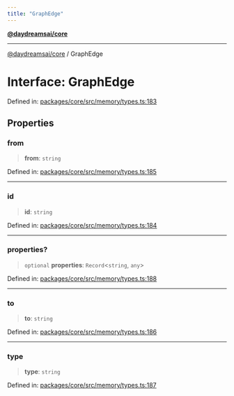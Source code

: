 ```yaml
---
title: "GraphEdge"
---
```


[**@daydreamsai/core**](./api-reference.md)

***

[@daydreamsai/core](./api-reference.md) / GraphEdge

# Interface: GraphEdge

Defined in: [packages/core/src/memory/types.ts:183](https://github.com/dojoengine/daydreams/blob/cade502c379b7b9e103832026447c86310638fce/packages/core/src/memory/types.ts#L183)

## Properties

### from

> **from**: `string`

Defined in: [packages/core/src/memory/types.ts:185](https://github.com/dojoengine/daydreams/blob/cade502c379b7b9e103832026447c86310638fce/packages/core/src/memory/types.ts#L185)

***

### id

> **id**: `string`

Defined in: [packages/core/src/memory/types.ts:184](https://github.com/dojoengine/daydreams/blob/cade502c379b7b9e103832026447c86310638fce/packages/core/src/memory/types.ts#L184)

***

### properties?

> `optional` **properties**: `Record`\<`string`, `any`\>

Defined in: [packages/core/src/memory/types.ts:188](https://github.com/dojoengine/daydreams/blob/cade502c379b7b9e103832026447c86310638fce/packages/core/src/memory/types.ts#L188)

***

### to

> **to**: `string`

Defined in: [packages/core/src/memory/types.ts:186](https://github.com/dojoengine/daydreams/blob/cade502c379b7b9e103832026447c86310638fce/packages/core/src/memory/types.ts#L186)

***

### type

> **type**: `string`

Defined in: [packages/core/src/memory/types.ts:187](https://github.com/dojoengine/daydreams/blob/cade502c379b7b9e103832026447c86310638fce/packages/core/src/memory/types.ts#L187)
